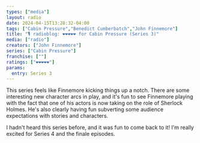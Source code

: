 ```yaml
---
types: ["media"]
layout: radio
date: 2024-04-15T13:28:32-04:00
tags: ["Cabin Pressure","Benedict Cumberbatch","John Finnemore"]
title: "🎙️ radioblog: ❤️❤️❤️❤️❤️ for Cabin Pressure (Series 3)"
media: ["radio"]
creators: ["John Finnemore"]
series: ["Cabin Pressure"]
franchise: [""]
ratings: ["❤️❤️❤️❤️❤️"]
params:
  entry: Series 3
---
```

This series feels like Finnemore kicking things up a notch. There are some interesting new character arcs in play, and it's fun to see Finnemore playing with the fact that one of his actors is now taking on the role of Sherlock Holmes. He's also clearly having fun subverting some audience expectations with stories and characters.

I hadn't heard this series before, and it was fun to come back to it! I'm really excited for Series 4 and the finale episodes.
